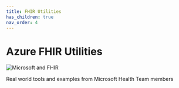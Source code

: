 ```yaml
---
title: FHIR Utilities
has_children: true
nav_order: 4
---
```


# Azure FHIR Utilities

![Microsoft and FHIR](/assets/images/msft-fhir.png)

Real world tools and examples from Microsoft Health Team members
